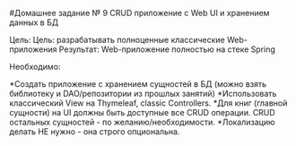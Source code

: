 #Домашнее задание № 9
CRUD приложение с Web UI и хранением данных в БД

Цель:
Цель: разрабатывать полноценные классические Web-приложения
Результат: Web-приложение полностью на стеке Spring

Необходимо:

*Создать приложение с хранением сущностей в БД (можно взять библиотеку и DAO/репозитории из прошлых занятий)
*Использовать классический View на Thymeleaf, classic Controllers.
*Для книг (главной сущности) на UI должны быть доступные все CRUD операции. CRUD остальных сущностей - по желанию/необходимости.
*Локализацию делать НЕ нужно - она строго опциональна.